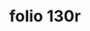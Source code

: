 ---
layout: edition
title: folio 130r
manuscript: Florence, Biblioteca Marucelliana, Carte Rajna XIX.15
sigla: R
iip: r130r.tif
milestone: 259
---